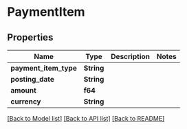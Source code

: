 # PaymentItem

## Properties

Name | Type | Description | Notes
------------ | ------------- | ------------- | -------------
**payment_item_type** | **String** |  | 
**posting_date** | **String** |  | 
**amount** | **f64** |  | 
**currency** | **String** |  | 

[[Back to Model list]](../README.md#documentation-for-models) [[Back to API list]](../README.md#documentation-for-api-endpoints) [[Back to README]](../README.md)


